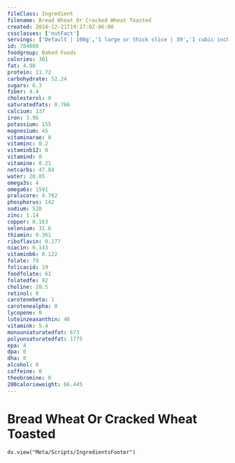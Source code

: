 ```yaml
---
fileClass: Ingredient
filename: Bread Wheat Or Cracked Wheat Toasted
created: 2024-12-21T19:27:02-06:00
cssclasses: ['nutFact']
servings: ['Default | 100g','1 large or thick slice | 39','1 cubic inch | 3','1 slice, crust not eaten | 12','1 small or thin/very thin slice | 22']
id: 784608
foodgroup: Baked Foods
calories: 301
fat: 4.98
protein: 11.72
carbohydrate: 52.24
sugars: 6.3
fiber: 4.4
cholesterol: 0
saturatedfats: 0.766
calcium: 137
iron: 3.96
potassium: 155
magnesium: 45
vitaminarae: 0
vitaminc: 0.2
vitaminb12: 0
vitamind: 0
vitamine: 0.21
netcarbs: 47.84
water: 28.85
omega3s: 4
omega6s: 1591
pralscore: 4.762
phosphorus: 142
sodium: 520
zinc: 1.14
copper: 0.163
selenium: 31.6
thiamin: 0.361
riboflavin: 0.277
niacin: 6.143
vitaminb6: 0.122
folate: 79
folicacid: 19
foodfolate: 61
folatedfe: 92
choline: 20.5
retinol: 0
carotenebeta: 1
carotenealpha: 0
lycopene: 0
luteinzeaxanthin: 46
vitamink: 5.4
monounsaturatedfat: 673
polyunsaturatedfat: 1775
epa: 4
dpa: 0
dha: 0
alcohol: 0
caffeine: 0
theobromine: 0
200calorieweight: 66.445
---
```


# Bread Wheat Or Cracked Wheat Toasted

```dataviewjs
dv.view("Meta/Scripts/IngredientsFooter")
```